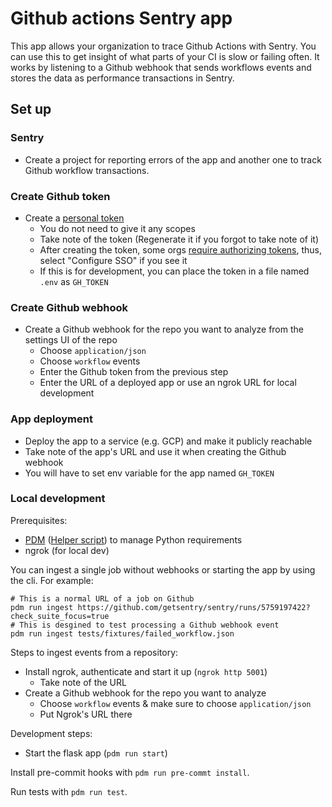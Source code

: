 # Github actions Sentry app

This app allows your organization to trace Github Actions with Sentry. You can use this to get insight of what parts of your CI is slow or failing often.
It works by listening to a Github webhook that sends workflows events and stores the data as performance transactions in Sentry.

## Set up

### Sentry

* Create a project for reporting errors of the app and another one to track Github workflow transactions.

### Create Github token

* Create a [personal token](https://github.com/settings/tokens)
  * You do not need to give it any scopes
  * Take note of the token (Regenerate it if you forgot to take note of it)
  * After creating the token, some orgs [require authorizing tokens](https://docs.github.com/en/enterprise-cloud@latest/authentication/authenticating-with-saml-single-sign-on/authorizing-a-personal-access-token-for-use-with-saml-single-sign-on), thus, select "Configure SSO" if you see it
  * If this is for development, you can place the token in a file named `.env` as `GH_TOKEN`

### Create Github webhook

* Create a Github webhook for the repo you want to analyze from the settings UI of the repo
  * Choose `application/json`
  * Choose `workflow` events
  * Enter the Github token from the previous step
  * Enter the URL of a deployed app or use an ngrok URL for local development

### App deployment

* Deploy the app to a service (e.g. GCP) and make it publicly reachable
* Take note of the app's URL and use it when creating the Github webhook
* You will have to set env variable for the app named `GH_TOKEN`

### Local development

Prerequisites:

* [PDM](https://pdm.fming.dev/#installation) ([Helper script](https://gist.github.com/armenzg/4d2ac94bd770879d8df37c5da0fc7a33)) to manage Python requirements
* ngrok (for local dev)

You can ingest a single job without webhooks or starting the app by using the cli. For example:

```shell
# This is a normal URL of a job on Github
pdm run ingest https://github.com/getsentry/sentry/runs/5759197422?check_suite_focus=true
# This is desgined to test processing a Github webhook event
pdm run ingest tests/fixtures/failed_workflow.json
```

Steps to ingest events from a repository:

* Install ngrok, authenticate and start it up (`ngrok http 5001`)
  * Take note of the URL
* Create a Github webhook for the repo you want to analyze
  * Choose `workflow` events & make sure to choose `application/json`
  * Put Ngrok's URL there

Development steps:

* Start the flask app (`pdm run start`)

Install pre-commit hooks with `pdm run pre-commt install`.

Run tests with `pdm run test`.
